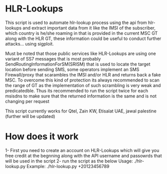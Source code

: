 # HLR-Lookups
This script is used to automate hlr-lookup process using the api from hlr-lookups and extract important data from it like the IMSI of the subscriber, which country is he/she roaming in that is provided in the current MSC GT along with the HLR GT, these information could be useful to conduct further attacks... using sigploit.

Must be noted that those public services like HLR-Lookups are using one variant of SS7 messages that is most probably SendRoutingInformationForSM(SRISM) that is used to locate the target location before sending SMS, some operators implement an SMS Firewall/proxy that scarambles the IMSI and/or HLR and returns back a fake MSC. To overcome this kind of protection its always recommended to scan the range of GT as the implementation of such scrambling is very weak and predicatedble. Thus its recommended to run the script twice for each msisdns to make sure that the returned information is the same and is not changing per request

This script currently works for Qtel, Zain KW, Etisalat UAE, jawal palestine (further will be updated)

# How does it work
1- First you need to create an account on HLR-Lookups which will give you free credit at the begnning along with the API username and passowrds that will be used in the script
2- run the script as the below
Usage: ./hlr-lookup.py <MSISDN>
Example: ./hlr-lookup.py +20123456789
  
  




	
